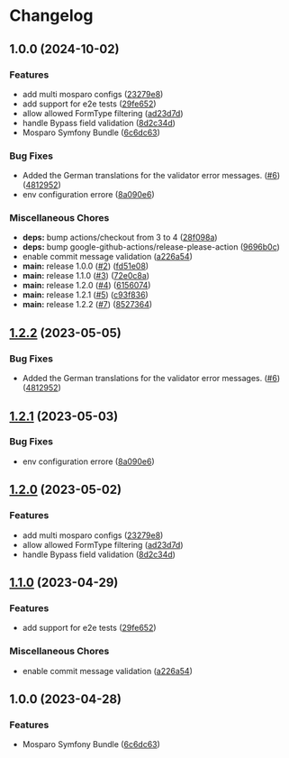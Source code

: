 # Changelog

## 1.0.0 (2024-10-02)


### Features

* add multi mosparo configs ([23279e8](https://github.com/Digi92/mosparo-bundle/commit/23279e8f9fc0d36ae153dbc64d9a3c904a5db65c))
* add support for e2e tests ([29fe652](https://github.com/Digi92/mosparo-bundle/commit/29fe652cbf192cd9494d568f8797e7ead7998ce5))
* allow allowed FormType filtering ([ad23d7d](https://github.com/Digi92/mosparo-bundle/commit/ad23d7dfef87d3d6b831cd399ea639b75af17e1e))
* handle Bypass field validation ([8d2c34d](https://github.com/Digi92/mosparo-bundle/commit/8d2c34d4951949c2fd2a4e5db5d682c73532bb9b))
* Mosparo Symfony Bundle ([6c6dc63](https://github.com/Digi92/mosparo-bundle/commit/6c6dc63d321ff16baac83e4df11e5f7540b63e30))


### Bug Fixes

* Added the German translations for the validator error messages. ([#6](https://github.com/Digi92/mosparo-bundle/issues/6)) ([4812952](https://github.com/Digi92/mosparo-bundle/commit/4812952cca310fb12de917ad2cef1b48a18f5455))
* env configuration errore ([8a090e6](https://github.com/Digi92/mosparo-bundle/commit/8a090e67ce4dfc311b254453532597a3a2755d3e))


### Miscellaneous Chores

* **deps:** bump actions/checkout from 3 to 4 ([28f098a](https://github.com/Digi92/mosparo-bundle/commit/28f098a07505e35288ea33c53f7eb524fbda58a4))
* **deps:** bump google-github-actions/release-please-action ([9696b0c](https://github.com/Digi92/mosparo-bundle/commit/9696b0c00da03caf805f56cf6147b78d4d3c82d7))
* enable commit message validation ([a226a54](https://github.com/Digi92/mosparo-bundle/commit/a226a54ae05195914569f27b8510ed72340b2752))
* **main:** release 1.0.0 ([#2](https://github.com/Digi92/mosparo-bundle/issues/2)) ([fd51e08](https://github.com/Digi92/mosparo-bundle/commit/fd51e08ae27b3aefaeb72a3e0281e4cb0c70d9c2))
* **main:** release 1.1.0 ([#3](https://github.com/Digi92/mosparo-bundle/issues/3)) ([72e0c8a](https://github.com/Digi92/mosparo-bundle/commit/72e0c8a761997729ddbe744b2cb14882a6472848))
* **main:** release 1.2.0 ([#4](https://github.com/Digi92/mosparo-bundle/issues/4)) ([6156074](https://github.com/Digi92/mosparo-bundle/commit/6156074d742a42c94e85732007fac45a2afc97ed))
* **main:** release 1.2.1 ([#5](https://github.com/Digi92/mosparo-bundle/issues/5)) ([c93f836](https://github.com/Digi92/mosparo-bundle/commit/c93f836471725b873445a823846102c5431fe449))
* **main:** release 1.2.2 ([#7](https://github.com/Digi92/mosparo-bundle/issues/7)) ([8527364](https://github.com/Digi92/mosparo-bundle/commit/852736410b96e19711047ede26f8328a6f2d11d3))

## [1.2.2](https://github.com/arnaud-ritti/mosparo-bundle/compare/v1.2.1...v1.2.2) (2023-05-05)


### Bug Fixes

* Added the German translations for the validator error messages. ([#6](https://github.com/arnaud-ritti/mosparo-bundle/issues/6)) ([4812952](https://github.com/arnaud-ritti/mosparo-bundle/commit/4812952cca310fb12de917ad2cef1b48a18f5455))

## [1.2.1](https://github.com/arnaud-ritti/mosparo-bundle/compare/v1.2.0...v1.2.1) (2023-05-03)


### Bug Fixes

* env configuration errore ([8a090e6](https://github.com/arnaud-ritti/mosparo-bundle/commit/8a090e67ce4dfc311b254453532597a3a2755d3e))

## [1.2.0](https://github.com/arnaud-ritti/mosparo-bundle/compare/v1.1.0...v1.2.0) (2023-05-02)


### Features

* add multi mosparo configs ([23279e8](https://github.com/arnaud-ritti/mosparo-bundle/commit/23279e8f9fc0d36ae153dbc64d9a3c904a5db65c))
* allow allowed FormType filtering ([ad23d7d](https://github.com/arnaud-ritti/mosparo-bundle/commit/ad23d7dfef87d3d6b831cd399ea639b75af17e1e))
* handle Bypass field validation ([8d2c34d](https://github.com/arnaud-ritti/mosparo-bundle/commit/8d2c34d4951949c2fd2a4e5db5d682c73532bb9b))

## [1.1.0](https://github.com/arnaud-ritti/mosparo-bundle/compare/v1.0.0...v1.1.0) (2023-04-29)

### Features

* add support for e2e tests ([29fe652](https://github.com/arnaud-ritti/mosparo-bundle/commit/29fe652cbf192cd9494d568f8797e7ead7998ce5))

### Miscellaneous Chores

* enable commit message validation ([a226a54](https://github.com/arnaud-ritti/mosparo-bundle/commit/a226a54ae05195914569f27b8510ed72340b2752))

## 1.0.0 (2023-04-28)

### Features

* Mosparo Symfony Bundle ([6c6dc63](https://github.com/arnaud-ritti/mosparo-bundle/commit/6c6dc63d321ff16baac83e4df11e5f7540b63e30))
